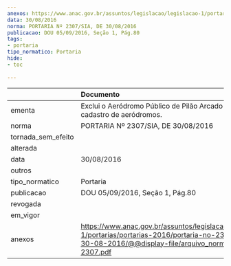 ```yaml
---
anexos: https://www.anac.gov.br/assuntos/legislacao/legislacao-1/portarias/portarias-2016/portaria-no-2307-sia-de-30-08-2016/@@display-file/arquivo_norma/PA2016-2307.pdf
data: 30/08/2016
norma: PORTARIA Nº 2307/SIA, DE 30/08/2016
publicacao: DOU 05/09/2016, Seção 1, Pág.80
tags:
- portaria
tipo_normatico: Portaria
hide: 
- toc 
 
---
```


|                    | Documento                                                                                                                                                         |
|:-------------------|:------------------------------------------------------------------------------------------------------------------------------------------------------------------|
| ementa             | Exclui o Aeródromo Público de Pilão Arcado (SNYD) do cadastro de aeródromos.                                                                                      |
| norma              | PORTARIA Nº 2307/SIA, DE 30/08/2016                                                                                                                               |
| tornada_sem_efeito |                                                                                                                                                                   |
| alterada           |                                                                                                                                                                   |
| data               | 30/08/2016                                                                                                                                                        |
| outros             |                                                                                                                                                                   |
| tipo_normatico     | Portaria                                                                                                                                                          |
| publicacao         | DOU 05/09/2016, Seção 1, Pág.80                                                                                                                                   |
| revogada           |                                                                                                                                                                   |
| em_vigor           |                                                                                                                                                                   |
| anexos             | https://www.anac.gov.br/assuntos/legislacao/legislacao-1/portarias/portarias-2016/portaria-no-2307-sia-de-30-08-2016/@@display-file/arquivo_norma/PA2016-2307.pdf |